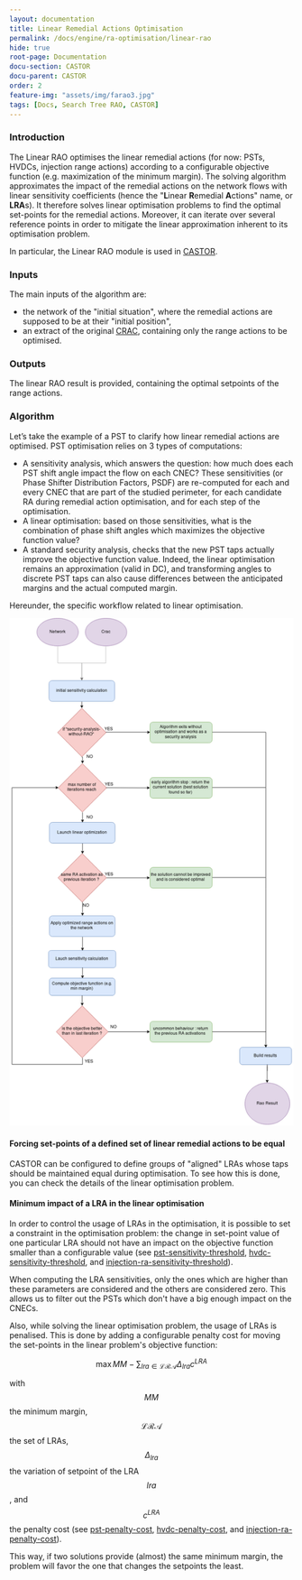 ```yaml
---
layout: documentation
title: Linear Remedial Actions Optimisation
permalink: /docs/engine/ra-optimisation/linear-rao
hide: true
root-page: Documentation
docu-section: CASTOR
docu-parent: CASTOR
order: 2
feature-img: "assets/img/farao3.jpg"
tags: [Docs, Search Tree RAO, CASTOR]
---
```


### Introduction

The Linear RAO optimises the linear remedial actions (for now: PSTs, HVDCs, injection range actions) according to a 
configurable objective function (e.g. maximization of the minimum margin). The solving algorithm approximates the impact 
of the remedial actions on the network flows with linear sensitivity coefficients (hence the "**L**inear **R**emedial 
**A**ctions" name, or **LRA**s). 
It therefore solves linear optimisation problems to find the optimal set-points for the remedial actions. 
Moreover, it can iterate over several reference points in order to mitigate the linear approximation inherent to its optimisation problem.

In particular, the Linear RAO module is used in [CASTOR](/docs/engine/ra-optimisation/search-tree-rao).

### Inputs

The main inputs of the algorithm are:
- the network of the "initial situation", where the remedial actions are supposed to be at their "initial position",
- an extract of the original [CRAC](/docs/input-data/crac), containing only the range actions to be optimised.

### Outputs

The linear RAO result is provided, containing the optimal setpoints of the range actions.

### Algorithm

Let’s take the example of a PST to clarify how linear remedial actions are optimised.
PST optimisation relies on 3 types of computations:
- A sensitivity analysis, which answers the question: how much does each PST shift angle impact the flow on each CNEC?
These sensitivities (or Phase Shifter Distribution Factors, PSDF) are re-computed for each and every CNEC that are part of the studied perimeter, for each candidate RA during remedial action optimisation, and for each step of the optimisation.
- A linear optimisation: based on those sensitivities, what is the combination of phase shift angles which maximizes the objective function value?
- A standard security analysis, checks that the new PST taps actually improve the objective function value. Indeed, the linear optimisation remains an approximation (valid in DC), and transforming angles to discrete PST taps can also cause differences between the anticipated margins and the actual computed margin.

Hereunder, the specific workflow related to linear optimisation.

![Linear RAO algorithm](/assets/img/linear-rao-algo.png)

#### Forcing set-points of a defined set of linear remedial actions to be equal

CASTOR can be configured to define groups of "aligned" LRAs whose taps should be maintained equal during optimisation. To see how this is done, you can check the details of the linear optimisation problem.

#### Minimum impact of a LRA in the linear optimisation

In order to control the usage of LRAs in the optimisation, it is possible to set a constraint in the optimisation problem: the change in set-point value of one particular LRA should not have an impact on the objective function smaller than a configurable value (see [pst-sensitivity-threshold](/docs/parameters#pst-sensitivity-threshold), [hvdc-sensitivity-threshold](/docs/parameters#hvdc-sensitivity-threshold), and [injection-ra-sensitivity-threshold](/docs/parameters#injection-ra-sensitivity-threshold)).

When computing the LRA sensitivities, only the ones which are higher than these parameters are considered and the others are considered zero. This allows us to filter out the PSTs which don't have a big enough impact on the CNECs.

Also, while solving the linear optimisation problem, the usage of LRAs is penalised. This is done by adding a configurable penalty cost for moving the set-points in the linear problem's objective function:

$$\begin{equation}
\max MM - \sum_{lra \in \mathcal{LRA}} \Delta_{lra} c^{LRA}
\end{equation}$$

with $$MM$$ the minimum margin, $$\mathcal{LRA}$$ the set of LRAs, $$\Delta_{lra}$$ the variation of setpoint of the LRA $$lra$$, and $$c^{LRA}$$ the penalty cost (see [pst-penalty-cost](/docs/parameters#pst-penalty-cost), [hvdc-penalty-cost](/docs/parameters#hvdc-penalty-cost), and [injection-ra-penalty-cost](/docs/parameters#injection-ra-penalty-cost)).

This way, if two solutions provide (almost) the same minimum margin, the problem will favor the one that changes the setpoints the 
least.

